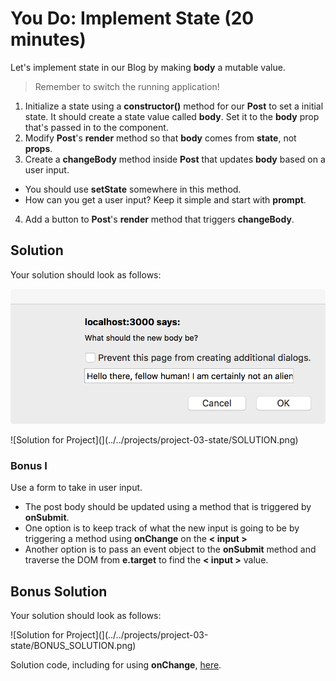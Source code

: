 # You Do: Implement State (20 minutes) #

Let's implement state in our Blog by making __body__ a mutable value.
> Remember to switch the running application!

1. Initialize a state using a __constructor()__ method for our __Post__ to set a initial state. It should create a state value called __body__. Set it to the __body__ prop that's passed in to the component.
2. Modify __Post__'s __render__ method so that __body__ comes from __state__, not __props__.
3. Create a __changeBody__ method inside __Post__ that updates __body__ based on a user input.
  - You should use __setState__ somewhere in this method.
  - How can you get a user input? Keep it simple and start with __prompt__.
4. Add a button to __Post__'s __render__ method that triggers __changeBody__.

## Solution

Your solution should look as follows:

![Solution for Project](../../projects/project-03-state/SOLUTION_ALERT.png)

![Solution for Project](](../../projects/project-03-state/SOLUTION.png)

### Bonus I ###

Use a form to take in user input.

- The post body should be updated using a method that is triggered by __onSubmit__.
- One option is to keep track of what the new input is going to be by triggering a method using __onChange__ on the __< input >__
- Another option is to pass an event object to the __onSubmit__ method and traverse the DOM from __e.target__ to find the __< input >__ value.

## Bonus Solution

Your solution should look as follows:

![Solution for Project](](../../projects/project-03-state/BONUS_SOLUTION.png)

Solution code, including for using __onChange__, [here](https://git.generalassemb.ly/education-product/module-fe-framework-react/tree/master/projects/project-03-state).

